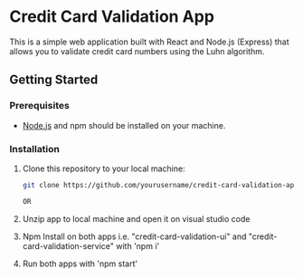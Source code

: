 # Credit Card Validation App

This is a simple web application built with React and Node.js (Express) that allows you to validate credit card numbers using the Luhn algorithm.

## Getting Started

### Prerequisites

- [Node.js](https://nodejs.org/) and npm should be installed on your machine.

### Installation

1. Clone this repository to your local machine:

   ```bash
   git clone https://github.com/yourusername/credit-card-validation-app.git // Not applicable as of now

   OR
1. Unzip app to local machine and open it on visual studio code
2. Npm Install on both apps i.e. "credit-card-validation-ui" and "credit-card-validation-service" with 'npm i'
3. Run both apps with 'npm start'  

